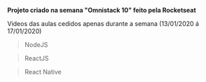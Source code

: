 **Projeto criado na semana "Omnistack 10" feito pela Rocketseat**

Videos das aulas cedidos apenas durante a semana (13/01/2020 á 17/01/2020) 

> NodeJS

> ReactJS

> React Native

